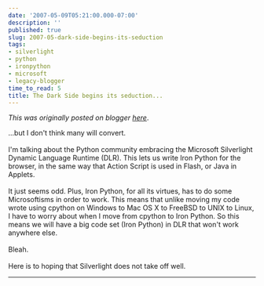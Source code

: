 ```yaml
---
date: '2007-05-09T05:21:00.000-07:00'
description: ''
published: true
slug: 2007-05-dark-side-begins-its-seduction
tags:
- silverlight
- python
- ironpython
- microsoft
- legacy-blogger
time_to_read: 5
title: The Dark Side begins its seduction...
---
```


*This was originally posted on blogger [here](https://pydanny.blogspot.com/2007/05/dark-side-begins-its-seduction.html)*.

...but I don't think many will convert.<br /><br />I'm talking about the Python community embracing the Microsoft Silverlight Dynamic Language Runtime (DLR).  This lets us write Iron Python for the browser, in the same way that Action Script is used in Flash, or Java in Applets.<br /><br />It just seems odd.  Plus, Iron Python, for all its virtues, has to do some Microsoftisms in order to work.  This means that unlike moving my code wrote using cpython on Windows to Mac OS X to FreeBSD to UNIX to Linux, I have to worry about when I move from cpython to Iron Python.  So this means we will have a big code set (Iron Python) in DLR that won't work anywhere else.<br /><br />Bleah.<br /><br />Here is to hoping that Silverlight does not take off well.

---

